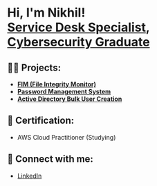 <h1>Hi, I'm Nikhil! <br/><a href="https://github.com/NikhilThakur-IT">Service Desk Specialist</a>, <a href="https://www.linkedin.com/in/NikhilThakur-IT/">Cybersecurity Graduate</a></h1>

<h2>👨‍💻 Projects:</h2>

 -  <b>[FIM (File Integrity Monitor)](https://github.com/NikhilThakur-IT/FileIntegrityMonitor)</b>
 -  <b>[Password Management System](https://github.com/NikhilThakur-IT/Password-Manager) </b>
 -  <b>[Active Directory Bulk User Creation](https://github.com/NikhilThakur-IT/Active-Directory-User-Creation)</b>
 

<h2> 🧾 Certification:</h2> 

- AWS Cloud Practitioner (Studying)



<h2> 🤳 Connect with me:</h2> 

- [LinkedIn](https://www.linkedin.com/in/nikhilthakur-it)
